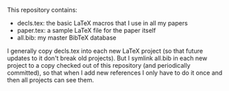 This repository contains:

* decls.tex: the basic LaTeX macros that I use in all my papers
* paper.tex: a sample LaTeX file for the paper itself
* all.bib: my master BibTeX database

I generally copy decls.tex into each new LaTeX project (so that future
updates to it don't break old projects).  But I symlink all.bib in
each new project to a copy checked out of this repository (and
periodically committed), so that when I add new references I only have
to do it once and then all projects can see them.
